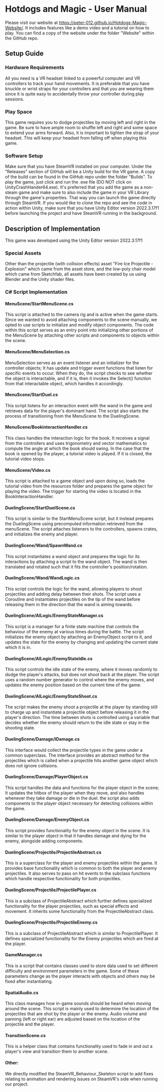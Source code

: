 # Hotdogs and Magic - User Manual

Please visit our website at https://peter-012.github.io/Hotdogs-Magic-Website/. It includes features like a demo video and a tutorial on how to play. You can find a copy of the website under the folder "Website" within the GitHub repo.

## Setup Guide

### Hardware Requirements
All you need is a VR headset linked to a powerful computer and VR controllers to track your hand movements. It is preferable that you have knuckle or wrist straps for your controllers and that you are wearing them since it is quite easy to accidentally throw your controller during play sessions.

### Play Space
This game requires you to dodge projectiles by moving left and right in the game. Be sure to have ample room to shuffle left and right and some space to extend your arms forward. Also, it is important to tighten the strap of your headset. This will keep your headset from falling off when playing this game.

### Software Setup
Make sure that you have SteamVR installed on your computer. Under the "Releases" section of GitHub will be a Unity build for the VR game. A copy of the build can be found in the GitHub repo under the folder "Builds". To play the game, just click and run the .exe file (DO NOT click on UnityCrashHander64.exe). It's preferred that you add the game as a non-steam game and make sure to also include the game in your VR Library through the game's properties. That way you can launch the game directly through SteamVR. If you would like to clone the repo and see the code in action within Unity, make sure that you have Unity Editor version 2022.3.17f1 before launching the project and have SteamVR running in the background.

## Description of Implementation

This game was developed using the Unity Editor version 2022.3.17f1

### Special Assets
Other than the projectile (with collision effects) asset "Fire Ice Projectile - Explosion" which came from the asset store, and the low-poly chair model which came from Sketchfab, all assets have been created by us using Blender and the Unity shader files.

### C# Script Implementation

#### MenuScene/StartMenuScene.cs
This script is attached to the camera rig and is active when the game starts. Since we wanted to avoid attaching components to the scene manually, we opted to use scripts to initialize and modify object components. 
The code within this script serves as an entry point into initializing other portions of the MenuScene by attaching other scripts and components to objects within the scene.

#### MenuScene/MenuSelection.cs
MenuSelection serves as an event listener and an initializer for the controller objects; It has update and trigger event functions that listen for specific events to occur. 
When they do, the script checks to see whether the object is interactable, and if it is, then it invokes the Select() function from that interactable object, which handles it accordingly.

#### MenuScene/StartDuel.cs
This script listens for an interaction event with the wand in the game and retrieves data for the player's dominant hand. The script also starts the process of transitioning from the MenuScene to the DuelingScene.

#### MenuScene/BookinteractionHandler.cs
This class handles the interaction logic for the book. It receives a signal from the controllers and uses trigonometry and vector mathematics to compute the angle at which the book should swing.
In the case that the book is opened by the player, a tutorial video is played. If it is closed, the tutorial video stops.

#### MenuScene/Video.cs
This script is attached to a game object and upon doing so, loads the tutorial video from the resources folder and prepares the game object for playing the video. The trigger for starting the video is located in 
the BookInteractionHandler.

#### DuelingScene/StartDuelScene.cs
This script is similar to the StartMenuScene script, but it instead prepares the DuelingScene using precomputed information retrieved from the menuScene. 
The script attaches listeners to the controllers, spawns crates, and initializes the enemy and player.

#### DuelingScene/Wand/SpawnWand.cs
This script instantiates a wand object and prepares the logic for its interactions by attaching a script to the wand object.
The wand is then translated and rotated such that it fits the controller's position/rotation.

#### DuelingScene/Wand/WandLogic.cs
This script controls the logic for the wand, allowing players to shoot projectiles and adding delay between their shots. The script uses a Coroutine and instantiates projectiles on the tip of the wand before
releasing them in the direction that the wand is aiming towards.

#### DuelingScene/AILogic/EnemyStateManager.cs
This script is a manager for a finite state machine that controls the behaviour of the enemy at various times during the battle. The script initializes the enemy object by attaching an EnemyObject script to it, and 
 updates the state for the enemy by changing and updating the current state which it is in.

#### DuelingScene/AILogic/EnemyStateIdle.cs
This script controls the idle state of the enemy, where it moves randomly to dodge the player's attacks, but does not shoot back at the player. The script uses a random number generator to control where the enemy moves, and updates
the enemy position based on the current time of the game.

#### DuelingScene/AILogic/EnemyStateShoot.cs
The script makes the enemy shoot a projectile at the player by standing still to charge up and instantiate a projectile object before releasing it in the player's direction. The time between shots is controlled using a
variable that decides whether the enemy should return to the idle state or stay in the shooting state.

#### DuelingScene/Damage/IDamage.cs
This interface would collect the projectile types in the game under a common superclass. 
The interface provides an abstract method for the projectiles which is called when a projectile hits another game object which does not ignore collisions.

#### DuelingScene/Damage/PlayerObject.cs
This script handles the data and functions for the player object in the scene; It updates the hitbox of the player when they move, and also handles whenever they take damage or die in the duel.
 the script also adds components to the player object necessary for detecting collisions within the game.


#### DuelingScene/Damage/EnemyObject.cs
 This script provides functionality for the enemy object in the scene. It is similar to the player object in that it handles damage and dying for the enemy, alongside adding components.

#### DuelingScene/Projectile/ProjectileAbstract.cs
This is a superclass for the player and enemy projectiles within the game. It provides base functionality which is common to both the player and enemy projectiles. It also serves to 
pass on hit events to the subclass functions which handle respective functionality for both projectiles.

#### DuelingScene/Projectile/ProjectilePlayer.cs
This is a subclass of ProjectileAbstract which further defines specialized functionality for the player projectiles, such as special effects and movement.
It inherits some functionality from the ProjectileAbstract class.

#### DuelingScene/Projectile/ProjectileEnemy.cs
This is a subclass of ProjectileAbstract which is similar to ProjectilePlayer. It defines specialized functionality for the Enemy projectiles which are fired at the player.

#### GameManager.cs
This is a script that contains classes used to store data used to set different difficulty and environment parameters in the game. Some of these parameters change as the player interacts with objects and others may be fixed after instantiating.

#### SpatialAudio.cs
This class manages how in-game sounds should be heard when moving around the scene. This script is mainly used to determine the location of the projectiles that are shot by the player or the enemy. Audio volume and panning (left or right ear) are adjusted based on the location of the projectile and the player.

#### TransitionScene.cs
This is a helper class that contains functionality used to fade in and out a player's view and transition them to another scene.

#### Other:
We directly modified the SteamVR_Behaviour_Skeleton script to add fixes relating to animation and rendering issues on SteamVR's side when running our project. 
